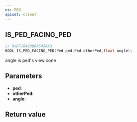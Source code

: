 ```yaml
---
ns: PED
apiset: client
---
```

## IS_PED_FACING_PED

```c
// 0xD71649DB0A545AA3
BOOL IS_PED_FACING_PED(Ped ped,Ped otherPed,float angle);
```

angle is ped's view cone

## Parameters
* **ped**:
* **otherPed**:
* **angle**:

## Return value


